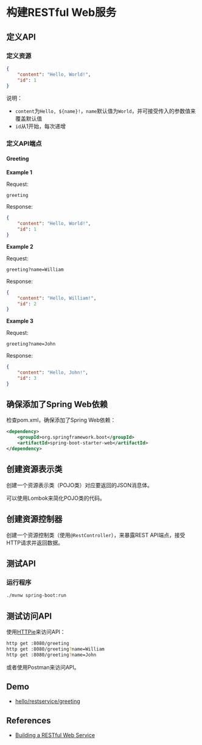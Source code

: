 # 构建RESTful Web服务

## 定义API

### 定义资源

```json
{
    "content": "Hello, World!",
    "id": 1
}
```

说明：
- `content`为`Hello, ${name}!`，`name`默认值为`World`，并可接受传入的参数值来覆盖默认值
- `id`从1开始，每次递增

### 定义API端点

#### Greeting

**Example 1**

Request:
```bash
greeting
```

Response:
```json
{
    "content": "Hello, World!",
    "id": 1
}
```
**Example 2**

Request:
```bash
greeting?name=William
```

Response:
```json
{
    "content": "Hello, William!",
    "id": 2
}
```

**Example 3**

Request:
```bash
greeting?name=John
```

Response:
```json
{
    "content": "Hello, John!",
    "id": 3
}
```

## 确保添加了Spring Web依赖
检查pom.xml，确保添加了Spring Web依赖：
```xml
<dependency>
    <groupId>org.springframework.boot</groupId>
    <artifactId>spring-boot-starter-web</artifactId>
</dependency>
```

## 创建资源表示类

创建一个资源表示类（POJO类）对应要返回的JSON消息体。

可以使用Lombok来简化POJO类的代码。

## 创建资源控制器

创建一个资源控制类（使用`@RestController`），来暴露REST API端点，接受HTTP请求并返回数据。

## 测试API

### 运行程序

```bash
./mvnw spring-boot:run
```

## 测试访问API

使用[HTTPie](https://github.com/httpie/httpie)来访问API：

```bash
http get :8080/greeting
http get :8080/greeting?name=William
http get :8080/greeting?name=John
```

或者使用Postman来访问API。

## Demo

- [hello/restservice/greeting](https://github.com/xdevops-caj-lab-cloudnative-tk/hello/tree/main/src/main/java/com/example/hello/restservice/greeting)

## References

- [Building a RESTful Web Service](https://spring.io/guides/gs/rest-service/)